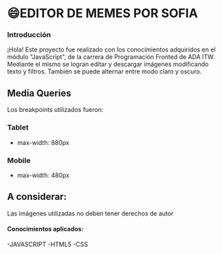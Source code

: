 # 😄EDITOR DE MEMES POR SOFIA

### Introducción
¡Hola! Este proyecto fue realizado con los conocimientos adquiridos en el módulo "JavaScript", de la carrera de Programación Fronted de ADA ITW. Mediante el mismo se logran editar y descargar imágenes modificando texto y filtros. También se puede alternar entre modo claro y oscuro.

## Media Queries
Los breakpoints utilizados fueron:

### Tablet
- max-width: 880px

### Mobile
- max-width: 480px

## A considerar: 
Las imágenes utilizadas no deben tener derechos de autor 

#### Conocimientos aplicados: 
-JAVASCRIPT
-HTML5
-CSS


